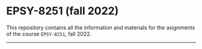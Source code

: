 # EPSY-8251 (fall 2022)

This repository contains all the information and materials for the asignments of the course `EPSY-8251`, fall 2022.

---
